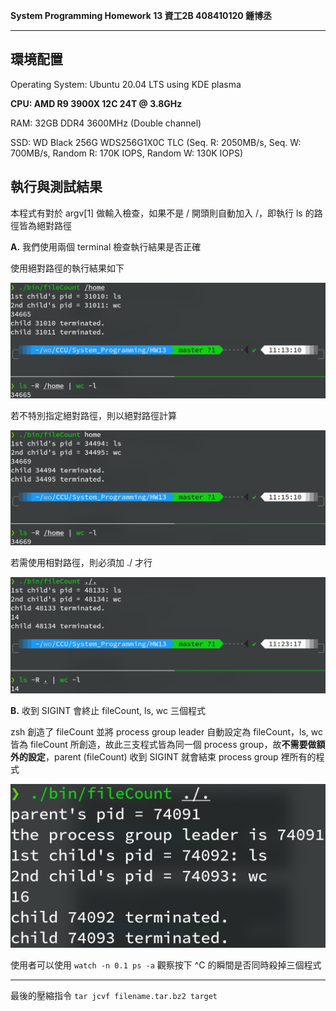 **System Programming Homework 13  資工2B 408410120 鍾博丞**

-----------------------------------------

## 環境配置

Operating System: Ubuntu 20.04 LTS using KDE plasma

**CPU: AMD R9 3900X 12C 24T @ 3.8GHz**

RAM: 32GB DDR4 3600MHz (Double channel)

SSD: WD Black 256G WDS256G1X0C TLC (Seq. R: 2050MB/s, Seq. W: 700MB/s, Random R: 170K IOPS, Random W: 130K IOPS)



## 執行與測試結果

本程式有對於 argv[1] 做輸入檢查，如果不是 / 開頭則自動加入 /，即執行 ls 的路徑皆為絕對路徑

**A.** 我們使用兩個 terminal 檢查執行結果是否正確

使用絕對路徑的執行結果如下

![01.absolute_path](./img/01.absolute_path.png)

若不特別指定絕對路徑，則以絕對路徑計算

![02.force_abs_path](./img/02.force_abs_path.png)

若需使用相對路徑，則必須加 ./ 才行

![03.force_relative_path](./img/03.force_relative_path.png)



**B.** 收到 SIGINT 會終止 fileCount, ls, wc 三個程式

zsh 創造了 fileCount 並將 process group leader 自動設定為 fileCount，ls, wc 皆為 fileCount 所創造，故此三支程式皆為同一個 process group，故**不需要做額外的設定**，parent (fileCount) 收到 SIGINT 就會結束 process group 裡所有的程式

![05.process_group](./img/05.process_group.png)

使用者可以使用 `watch -n 0.1 ps -a` 觀察按下 ^C 的瞬間是否同時殺掉三個程式



---------------------------------------------------------

最後的壓縮指令 
`tar jcvf filename.tar.bz2 target`



